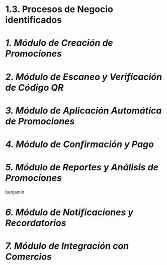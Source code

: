 # 1.3. Procesos de Negocio identificados


# *1. Módulo de Creación de Promociones*

# *2. Módulo de Escaneo y Verificación de Código QR*

# *3. Módulo de Aplicación Automática de Promociones*
  
# *4. Módulo de Confirmación y Pago*

# *5. Módulo de Reportes y Análisis de Promociones*
benjamin
# *6. Módulo de Notificaciones y Recordatorios*

# *7. Módulo de Integración con Comercios*
